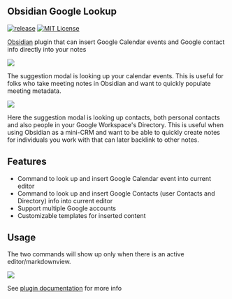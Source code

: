 ## Obsidian Google Lookup

[![release](https://img.shields.io/github/v/release/k4mp3r/obsidian-google-lookup?display_name=tag&sort=semver)](https://github.com/k4mp3r/obsidian-google-lookup)
[![MIT License](https://img.shields.io/github/license/k4mp3r/obsidian-google-lookup)](LICENSE)

[Obsidian](https://obsidian.md) plugin that can insert Google Calendar events and Google contact info directly into your notes

![](https://raw.githubusercontent.com/k4mp3r/obsidian-google-lookup/main/docs/images/event-insert.gif)

The suggestion modal is looking up your calendar events. This is useful for folks who take meeting notes in Obsidian and want to quickly populate meeting metadata.

![](https://raw.githubusercontent.com/k4mp3r/obsidian-google-lookup/main/docs/images/contact-insert.gif)

Here the suggestion modal is looking up contacts, both personal contacts and also people in your Google Workspace's Directory. This is useful when using Obsidian as a mini-CRM and want to be able to quickly create notes for individuals you work with that can later backlink to other notes.

## Features

- Command to look up and insert Google Calendar event into current editor
- Command to look up and insert Google Contacts (user Contacts and Directory) info into current editor
- Support multiple Google accounts
- Customizable templates for inserted content

## Usage

The two commands will show up only when there is an active editor/markdownview.

![](https://raw.githubusercontent.com/k4mp3r/obsidian-google-lookup/main/docs/images/commands.png)

See [plugin documentation](https://k4mp3r.github.io/obsidian-google-lookup) for more info
